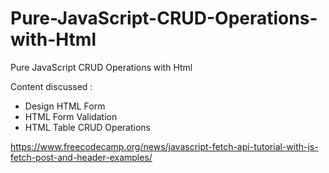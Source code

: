 # Pure-JavaScript-CRUD-Operations-with-Html
Pure JavaScript CRUD Operations with Html
  
Content discussed : 
- Design HTML Form
- HTML Form Validation
- HTML Table CRUD Operations

https://www.freecodecamp.org/news/javascript-fetch-api-tutorial-with-js-fetch-post-and-header-examples/